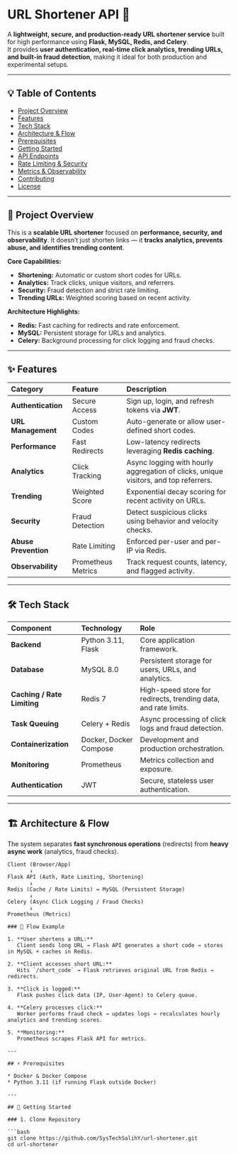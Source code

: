 # URL Shortener API 🚀

A **lightweight, secure, and production-ready URL shortener service** built for high performance using **Flask, MySQL, Redis, and Celery**.  
It provides **user authentication, real-time click analytics, trending URLs, and built-in fraud detection**, making it ideal for both production and experimental setups.

---

## 💡 Table of Contents

- [Project Overview](#project-overview)  
- [Features](#features)  
- [Tech Stack](#tech-stack)  
- [Architecture & Flow](#architecture--flow)  
- [Prerequisites](#prerequisites)  
- [Getting Started](#getting-started)  
- [API Endpoints](#api-endpoints)  
- [Rate Limiting & Security](#rate-limiting--security)  
- [Metrics & Observability](#metrics--observability)  
- [Contributing](#contributing)  
- [License](#license)  

---

## 📝 Project Overview

This is a **scalable URL shortener** focused on **performance, security, and observability**. It doesn’t just shorten links — it **tracks analytics, prevents abuse, and identifies trending content**.

**Core Capabilities:**

* **Shortening:** Automatic or custom short codes for URLs.  
* **Analytics:** Track clicks, unique visitors, and referrers.  
* **Security:** Fraud detection and strict rate limiting.  
* **Trending URLs:** Weighted scoring based on recent activity.  

**Architecture Highlights:**

* **Redis:** Fast caching for redirects and rate enforcement.  
* **MySQL:** Persistent storage for URLs and analytics.  
* **Celery:** Background processing for click logging and fraud checks.

---

## ✨ Features

| Category | Feature | Description |
| :--- | :--- | :--- |
| **Authentication** | Secure Access | Sign up, login, and refresh tokens via **JWT**. |
| **URL Management** | Custom Codes | Auto-generate or allow user-defined short codes. |
| **Performance** | Fast Redirects | Low-latency redirects leveraging **Redis caching**. |
| **Analytics** | Click Tracking | Async logging with hourly aggregation of clicks, unique visitors, and top referrers. |
| **Trending** | Weighted Score | Exponential decay scoring for recent activity on URLs. |
| **Security** | Fraud Detection | Detect suspicious clicks using behavior and velocity checks. |
| **Abuse Prevention** | Rate Limiting | Enforced per-user and per-IP via Redis. |
| **Observability** | Prometheus Metrics | Track request counts, latency, and flagged activity. |

---

## 🛠 Tech Stack

| Component | Technology | Role |
| :--- | :--- | :--- |
| **Backend** | Python 3.11, Flask | Core application framework. |
| **Database** | MySQL 8.0 | Persistent storage for users, URLs, and analytics. |
| **Caching / Rate Limiting** | Redis 7 | High-speed store for redirects, trending data, and rate limits. |
| **Task Queuing** | Celery + Redis | Async processing of click logs and fraud detection. |
| **Containerization** | Docker, Docker Compose | Development and production orchestration. |
| **Monitoring** | Prometheus | Metrics collection and exposure. |
| **Authentication** | JWT | Secure, stateless user authentication. |

---

## 🏗 Architecture & Flow

The system separates **fast synchronous operations** (redirects) from **heavy async work** (analytics, fraud checks).

```text
Client (Browser/App)
       ↓
Flask API (Auth, Rate Limiting, Shortening)
       ↓
Redis (Cache / Rate Limits) ↔ MySQL (Persistent Storage)
       ↓
Celery (Async Click Logging / Fraud Checks)
       ↓
Prometheus (Metrics)

### 🔄 Flow Example

1. **User shortens a URL:**  
   Client sends long URL → Flask API generates a short code → stores in MySQL + caches in Redis.

2. **Client accesses short URL:**  
   Hits `/short_code` → Flask retrieves original URL from Redis → redirects.

3. **Click is logged:**  
   Flask pushes click data (IP, User-Agent) to Celery queue.

4. **Celery processes click:**  
   Worker performs fraud check → updates logs → recalculates hourly analytics and trending scores.

5. **Monitoring:**  
   Prometheus scrapes Flask API for metrics.

---

## ⚡ Prerequisites

* Docker & Docker Compose  
* Python 3.11 (if running Flask outside Docker)

---

## 🚀 Getting Started

### 1. Clone Repository

```bash
git clone https://github.com/SysTechSalihY/url-shortener.git
cd url-shortener
